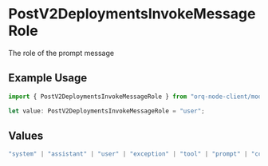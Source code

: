 # PostV2DeploymentsInvokeMessageRole

The role of the prompt message

## Example Usage

```typescript
import { PostV2DeploymentsInvokeMessageRole } from "orq-node-client/models/operations";

let value: PostV2DeploymentsInvokeMessageRole = "user";
```

## Values

```typescript
"system" | "assistant" | "user" | "exception" | "tool" | "prompt" | "correction" | "expected_output"
```